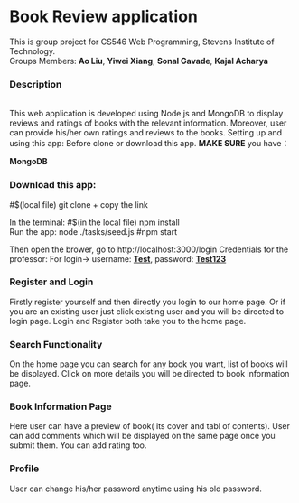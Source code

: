 <h1>Book Review application </h1>
<p>This is group project for CS546 Web Programming, Stevens Institute of Technology. </br>Groups Members: <b>Ao Liu</b>, <b>Yiwei Xiang</b>, <b>Sonal Gavade</b>, <b>Kajal Acharya</b>

<h3>Description</h3></br>
This web application is developed using Node.js and MongoDB to display reviews and ratings of books with the relevant information. Moreover, user can provide his/her own ratings and reviews to the books. 
Setting up and using this app: Before clone or download this app. <b>MAKE SURE</b> you have：

<b>MongoDB</b>

<h3>Download this app: </h3>
#$(local file) git clone + copy the link 

In the terminal: 
#$(in the local file) npm install</br>
Run the app: 
node ./tasks/seed.js
#npm start </br>

Then open the brower, go to http://localhost:3000/login
Credentials for the professor: For login-> username: <b><u>Test</u></b>, password: <b><u>Test123</u></b>

<h3>Register and Login</h3> 
Firstly register yourself and then directly you login to our home page. Or if you are an existing user just click existing user and you will be directed to login page. Login and Register both take you to the home page.

<h3>Search Functionality</h3>
On the home page you can search for any book you want, list of books will be displayed. Click on more details you will be directed to book information page.

<h3>Book Information Page</h3>
Here user can have a preview of book( its cover and tabl of contents). User can add comments which will be displayed on the same page once you submit them. You can add rating too.

<h3>Profile</h3>
User can change his/her password anytime using his old password.</p>

